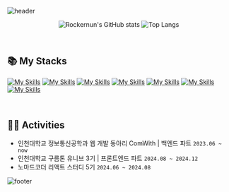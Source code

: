 ![header](https://capsule-render.vercel.app/api?type=waving&color=auto&height=200&section=header&text=😁%20Welcome%20to%20my%20Github!&fontSize=63)

<div align="center">
<!-- 통계 -->

![Rockernun's GitHub stats](https://github-readme-streak-stats.herokuapp.com/?user=Rockernun&theme=radical&center=true)
![Top Langs](https://github-readme-stats.vercel.app/api/top-langs/?username=Rockernun&layout=compact&theme=radical)

</div>

&nbsp;

###

<h2>📚 My Stacks</h2>

[![My Skills](https://skillicons.dev/icons?i=java&theme=light)](https://skillicons.dev)
[![My Skills](https://skillicons.dev/icons?i=spring&theme=light)](https://skillicons.dev)
[![My Skills](https://skillicons.dev/icons?i=mysql&theme=light)](https://skillicons.dev)
[![My Skills](https://skillicons.dev/icons?i=hibernate&theme=light)](https://skillicons.dev)
[![My Skills](https://skillicons.dev/icons?i=aws&theme=light)](https://skillicons.dev)
[![My Skills](https://skillicons.dev/icons?i=docker&theme=light)](https://skillicons.dev)
[![My Skills](https://skillicons.dev/icons?i=git&theme=light)](https://skillicons.dev)

&nbsp;

## 🏃‍♀️ Activities
- 인천대학교 정보통신공학과 웹 개발 동아리 ComWith | 백엔드 파트 `2023.06 ~ now`
- 인천대학교 구름톤 유니브 3기 | 프론트엔드 파트 `2024.08 ~ 2024.12`
- 노마드코더 리액트 스터디 5기 `2024.06 ~ 2024.08`





![footer](https://capsule-render.vercel.app/api?type=waving&color=auto&height=100&section=footer)
